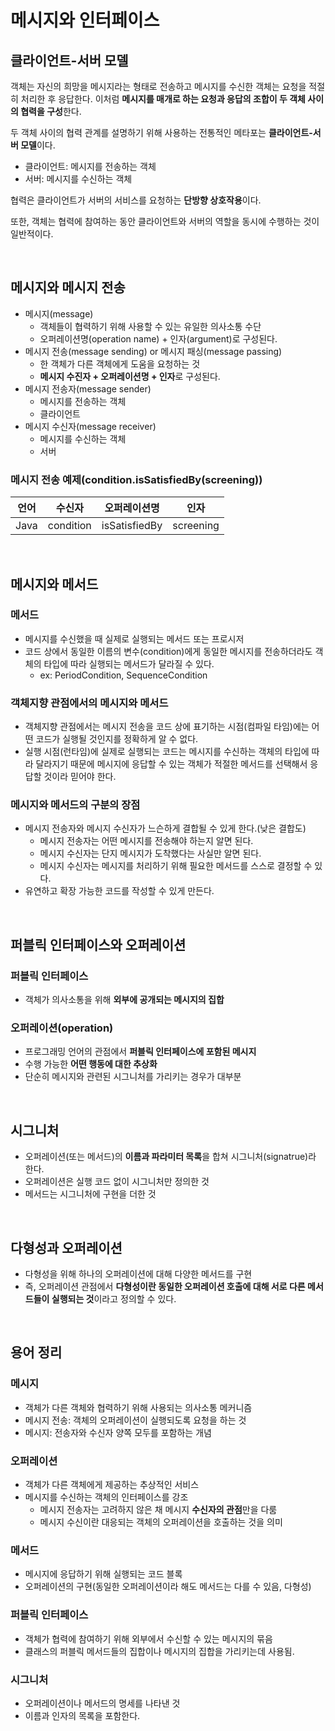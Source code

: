 # 메시지와 인터페이스

## 클라이언트-서버 모델

객체는 자신의 희망을 메시지라는 형태로 전송하고 메시지를 수신한 객체는 요청을 적절히 처리한 후 응답한다. 이처럼 **메시지를 매개로 하는 요청과 응답의 조합이 두 객체 사이의 협력을 구성**한다.

두 객체 사이의 협력 관계를 설명하기 위해 사용하는 전통적인 메타포는 **클라이언트-서버 모델**이다.

- 클라이언트: 메시지를 전송하는 객체
- 서버: 메시지를 수신하는 객체

협력은 클라이언트가 서버의 서비스를 요청하는 **단방향 상호작용**이다.

또한, 객체는 협력에 참여하는 동안 클라이언트와 서버의 역할을 동시에 수행하는 것이 일반적이다.

</br >

## 메시지와 메시지 전송

- 메시지(message)
  - 객체들이 협력하기 위해 사용할 수 있는 유일한 의사소통 수단
  - 오퍼레이션명(operation name) + 인자(argument)로 구성된다.
- 메시지 전송(message sending) or 메시지 패싱(message passing)
  - 한 객체가 다른 객체에게 도움을 요청하는 것
  - **메시지 수진자 + 오퍼레이션명 + 인자**로 구성된다.
- 메시지 전송자(message sender)
  - 메시지를 전송하는 객체
  - 클라이언트
- 메시지 수신자(message receiver)
  - 메시지를 수신하는 객체
  - 서버

### 메시지 전송 예제(condition.isSatisfiedBy(screening))

| 언어 | 수신자    | 오퍼레이션명  | 인자      |
| ---- | --------- | ------------- | --------- |
| Java | condition | isSatisfiedBy | screening |

</br >

## 메시지와 메서드

### 메서드

- 메시지를 수신했을 때 실제로 실행되는 메서드 또는 프로시저
- 코드 상에서 동일한 이름의 변수(condition)에게 동일한 메시지를 전송하더라도 객체의 타입에 따라 실행되는 메서드가 달라질 수 있다.
  - ex: PeriodCondition, SequenceCondition

### 객체지향 관점에서의 메시지와 메서드

- 객체지향 관점에서는 메시지 전송을 코드 상에 표기하는 시점(컴파일 타임)에는 어떤 코드가 실행될 것인지를 정확하게 알 수 없다.
- 실행 시점(런타임)에 실제로 실행되는 코드는 메시지를 수신하는 객체의 타입에 따라 달라지기 때문에 메시지에 응답할 수 있는 객체가 적절한 메서드를 선택해서 응답할 것이라 믿어야 한다.

### 메시지와 메서드의 구분의 장점

- 메시지 전송자와 메시지 수신자가 느슨하게 결합될 수 있게 한다.(낮은 결합도)
  - 메시지 전송자는 어떤 메시지를 전송해야 하는지 알면 된다.
  - 메시지 수신자는 단지 메시지가 도착했다는 사실만 알면 된다.
  - 메시지 수신자는 메시지를 처리하기 위해 필요한 메서드를 스스로 결정할 수 있다.
- 유연하고 확장 가능한 코드를 작성할 수 있게 만든다.

</br >

## 퍼블릭 인터페이스와 오퍼레이션

### 퍼블릭 인터페이스

- 객체가 의사소통을 위해 **외부에 공개되는 메시지의 집합**

### 오퍼레이션(operation)

- 프로그래밍 언어의 관점에서 **퍼블릭 인터페이스에 포함된 메시지**
- 수행 가능한 **어떤 행동에 대한 추상화**
- 단순히 메시지와 관련된 시그니처를 가리키는 경우가 대부분

</br >

## 시그니처

- 오퍼레이션(또는 메서드)의 **이름과 파라미터 목록**을 합쳐 시그니처(signatrue)라 한다.
- 오퍼레이션은 실행 코드 없이 시그니처만 정의한 것
- 메서드는 시그니처에 구현을 더한 것

</br >

## 다형성과 오퍼레이션

- 다형성을 위해 하나의 오퍼레이션에 대해 다양한 메서드를 구현
- 즉, 오퍼레이션 관점에서 **다형성이란 동일한 오퍼레이션 호출에 대해 서로 다른 메서드들이 실행되는 것**이라고 정의할 수 있다.

</br >

## 용어 정리

### 메시지

- 객체가 다른 객체와 협력하기 위해 사용되는 의사소통 메커니즘
- 메시지 전송: 객체의 오퍼레이션이 실행되도록 요청을 하는 것
- 메시지: 전송자와 수신자 양쪽 모두를 포함하는 개념

### 오퍼레이션

- 객체가 다른 객체에게 제공하는 추상적인 서비스
- 메시지를 수신하는 객체의 인터페이스를 강조
  - 메시지 전송자는 고려하지 않은 채 메시지 **수신자의 관점**만을 다룸 
  - 메시지 수신이란 대응되는 객체의 오퍼레이션을 호출하는 것을 의미

### 메서드

- 메시지에 응답하기 위해 실행되는 코드 블록
- 오퍼레이션의 구현(동일한 오퍼레이션이라 해도 메서드는 다를 수 있음, 다형성)

### 퍼블릭 인터페이스

- 객체가 협력에 참여하기 위해 외부에서 수신할 수 있는 메시지의 묶음
- 클래스의 퍼블릭 메서드들의 집합이나 메시지의 집합을 가리키는데 사용됨.

### 시그니처

- 오퍼레이션이나 메서드의 명세를 나타낸 것
- 이름과 인자의 목록을 포함한다.

